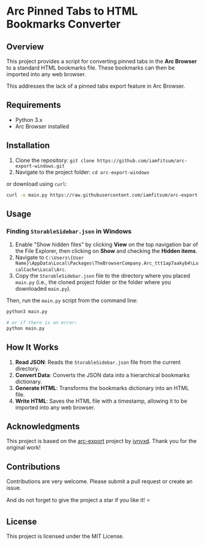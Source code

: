 # Arc Pinned Tabs to HTML Bookmarks Converter

## Overview

This project provides a script for converting pinned tabs in the **Arc Browser** to a standard HTML bookmarks file. These bookmarks can then be imported into any web browser.

This addresses the lack of a pinned tabs export feature in Arc Browser.

## Requirements

- Python 3.x
- Arc Browser installed

## Installation

1. Clone the repository: `git clone https://github.com/iamfitsum/arc-export-windows.git`
2. Navigate to the project folder: `cd arc-export-windows`

or download using `curl`:

```sh
curl -o main.py https://raw.githubusercontent.com/iamfitsum/arc-export-windows/main/main.py
```

## Usage

### Finding `StorableSidebar.json` in Windows

1. Enable "Show hidden files" by clicking **View** on the top navigation bar of the File Explorer, then clicking on **Show** and checking the **Hidden items**.
2. Navigate to `C:\Users\{User Name}\AppData\Local\Packages\TheBrowserCompany.Arc_ttt1ap7aakyb4\LocalCache\Local\Arc`.
3. Copy the `StorableSidebar.json` file to the directory where you placed `main.py` (i.e., the cloned project folder or the folder where you downloaded `main.py`).

Then, run the `main.py` script from the command line:

```sh
python3 main.py

# or if there is an error:
python main.py
```

## How It Works

1. **Read JSON**: Reads the `StorableSidebar.json` file from the current directory.
2. **Convert Data**: Converts the JSON data into a hierarchical bookmarks dictionary.
3. **Generate HTML**: Transforms the bookmarks dictionary into an HTML file.
4. **Write HTML**: Saves the HTML file with a timestamp, allowing it to be imported into any web browser.

## Acknowledgments

This project is based on the [arc-export](https://github.com/ivnvxd/arc-export) project by [ivnvxd](https://github.com/ivnvxd). Thank you for the original work!

## Contributions

Contributions are very welcome. Please submit a pull request or create an issue.

And do not forget to give the project a star if you like it! :star:

## License

This project is licensed under the MIT License.

